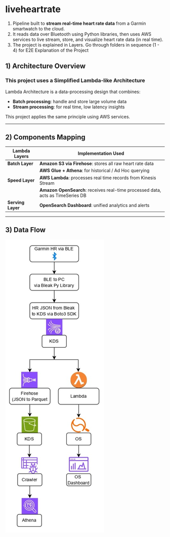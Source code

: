 # liveheartrate
1) Pipeline built to **stream real-time heart rate data** from a Garmin smartwatch to the cloud.
2) It reads data over Bluetooth using Python libraries, then uses AWS services to live stream, store, and visualize heart rate data (in real time).
3) The project is explained in Layers. Go through folders in sequence (1 - 4) for E2E Explanation of the Project

## 1) Architecture Overview

### This project uses a Simplified Lambda-like Architecture

Lambda Architecture is a data-processing design that combines:
- **Batch processing**: handle and store large volume data
- **Stream processing**: for real time, low latency insights

This project applies the same principle using AWS services.

---

## 2) Components Mapping

| Lambda Layers     | Implementation Used                                                                      |
|-------------------|------------------------------------------------------------------------------------------|
| **Batch Layer**   | **Amazon S3 via Firehose**: stores all raw heart rate data                               |
|                   | **AWS Glue + Athena**: for historical / Ad Hoc querying                                  |
| **Speed Layer**   | **AWS Lambda**: processes real time records from Kinesis Stream                          |
|                   | **Amazon OpenSearch**: receives real-time processed data, acts as TimeSeries DB          |
| **Serving Layer** | **OpenSearch Dashboard**: unified analytics and alerts                                   |

---

## 3) Data Flow

![High Level Data Flow over Tools](https://github.com/adiman1/liveheartrate/blob/0a2f8de1a3f68ac8a19e7b2890908e6a8047af2a/images/aws%20flow_page-0001.JPG)
